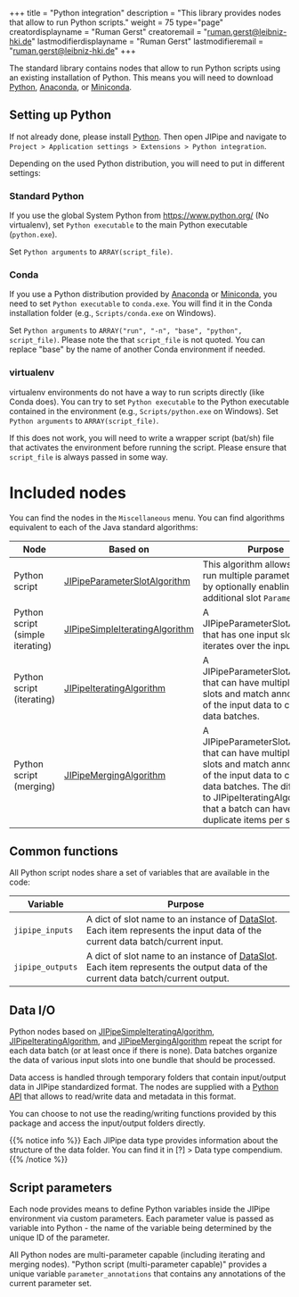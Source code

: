 +++
title = "Python integration"
description = "This library provides nodes that allow to run Python scripts."
weight = 75
type="page"
creatordisplayname = "Ruman Gerst"
creatoremail = "ruman.gerst@leibniz-hki.de"
lastmodifierdisplayname = "Ruman Gerst"
lastmodifieremail = "ruman.gerst@leibniz-hki.de"
+++

The standard library contains nodes that allow to run Python scripts using an existing
installation of Python. This means you will need to download [Python](https://www.python.org/),
[Anaconda](https://www.anaconda.com/), or [Miniconda](https://docs.conda.io/en/latest/miniconda.html).

## Setting up Python

If not already done, please install [Python](https://www.python.org/). Then open JIPipe and
navigate to `Project > Application settings > Extensions > Python integration`.

Depending on the used Python distribution, you will need to put in different settings:

### Standard Python

If you use the global System Python from https://www.python.org/ (No virtualenv), set `Python executable` to the main Python executable (`python.exe`).

Set `Python arguments` to `ARRAY(script_file)`.

### Conda

If you use a Python distribution provided by [Anaconda](https://www.anaconda.com/) or [Miniconda](https://docs.conda.io/en/latest/miniconda.html), you need
to set `Python executable` to `conda.exe`. You will find it in the Conda installation folder (e.g., `Scripts/conda.exe` on Windows).

Set `Python arguments` to `ARRAY("run", "-n", "base", "python", script_file)`. Please note the that `script_file` is not quoted.
You can replace "base" by the name of another Conda environment if needed.

### virtualenv

virtualenv environments do not have a way to run scripts directly (like Conda does). You can try to set `Python executable` to the Python executable contained
in the environment (e.g., `Scripts/python.exe` on Windows). Set `Python arguments` to `ARRAY(script_file)`.

If this does not work, you will need to write a wrapper script (bat/sh) file that activates the environment before running the script.
Please ensure that `script_file` is always passed in some way.

# Included nodes

You can find the nodes in the `Miscellaneous` menu. You can find algorithms equivalent
to each of the Java standard algorithms:

| Node                                    | Based on                                                                                                | Purpose                                                                                                                                                                                                                         |
| --------------------------------------- | ------------------------------------------------------------------------------------------------------- | ------------------------------------------------------------------------------------------------------------------------------------------------------------------------------------------------------------------------------- |
| Python script | [JIPipeParameterSlotAlgorithm](/apidocs/org/hkijena/jipipe/api/nodes/JIPipeParameterSlotAlgorithm.html) | This algorithm allows users to run multiple parameter sets by optionally enabling an additional slot `Parameters`.                                                                                                              |
| Python script (simple iterating)        | [JIPipeSimpleIteratingAlgorithm](/apidocs/org/hkijena/jipipe/api/nodes/JIPipeAlgorithm.html)            | A JIPipeParameterSlotAlgorithm that has one input slot and iterates over the input rows.                                                                                                                                        |
| Python script (iterating)               | [JIPipeIteratingAlgorithm](/apidocs/org/hkijena/jipipe/api/nodes/JIPipeIteratingAlgorithm.html)         | A JIPipeParameterSlotAlgorithm that can have multiple input slots and match annotations of the input data to create data batches.                                                                                               |
| Python script (merging)                 | [JIPipeMergingAlgorithm](/apidocs/org/hkijena/jipipe/api/nodes/JIPipeMergingAlgorithm.html)             | A JIPipeParameterSlotAlgorithm that can have multiple input slots and match annotations of the input data to create data batches. The difference to JIPipeIteratingAlgorithm is that a batch can have duplicate items per slot. |

## Common functions

All Python script nodes share a set of variables that are available in the code:

| Variable         | Purpose                                                                                                                                                                                      |
| ---------------- | -------------------------------------------------------------------------------------------------------------------------------------------------------------------------------------------- |
| `jipipe_inputs`  | A dict of slot name to an instance of [DataSlot](/documentation/standard-library/python/api/#dataslot-objects). Each item represents the input data of the current data batch/current input. |
| `jipipe_outputs` | A dict of slot name to an instance of [DataSlot](/documentation/standard-library/python/api/#dataslot-objects). Each item represents the output data of the current data batch/current output. |

## Data I/O

Python nodes based on [JIPipeSimpleIteratingAlgorithm](/apidocs/org/hkijena/jipipe/api/nodes/JIPipeAlgorithm.html),  [JIPipeIteratingAlgorithm](/apidocs/org/hkijena/jipipe/api/nodes/JIPipeIteratingAlgorithm.html), and
 [JIPipeMergingAlgorithm](/apidocs/org/hkijena/jipipe/api/nodes/JIPipeMergingAlgorithm.html) repeat the script for each data batch (or at least once if there is none).
 Data batches organize the data of various input slots into one bundle that should be processed.

Data access is handled through temporary folders that contain input/output data in JIPipe standardized format. The nodes are supplied with a [Python API](/documentation/standard-library/python/api/)
that allows to read/write data and metadata in this format.

You can choose to not use the reading/writing functions provided by this package and access the input/output folders directly.

{{% notice info %}}
Each JIPipe data type provides information about the structure of the data folder. You can find it in [?] > Data type compendium.
{{% /notice %}}

## Script parameters

Each node provides means to define Python variables inside the JIPipe environment via custom parameters. Each parameter value is passed as variable into Python - the name of the variable
being determined by the unique ID of the parameter.

All Python nodes are multi-parameter capable (including iterating and merging nodes). "Python script (multi-parameter capable)" provides a unique variable `parameter_annotations`
that contains any annotations of the current parameter set.
